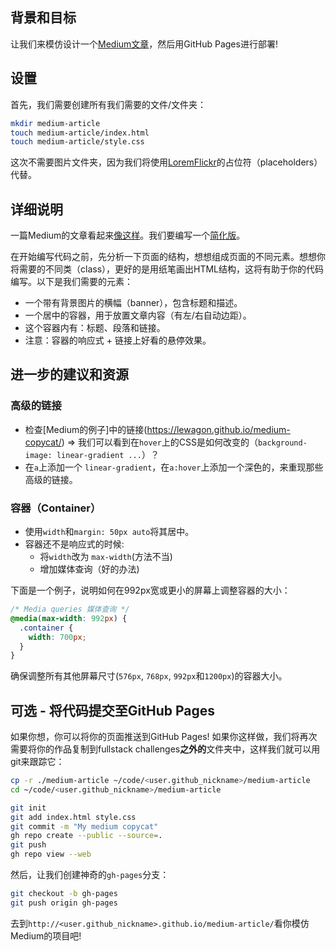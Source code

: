 ## 背景和目标

让我们来模仿设计一个[Medium文章](https://lewagon.github.io/medium-copycat/)，然后用GitHub Pages进行部署!

## 设置

首先，我们需要创建所有我们需要的文件/文件夹：

```bash
mkdir medium-article
touch medium-article/index.html
touch medium-article/style.css
```

这次不需要图片文件夹，因为我们将使用[LoremFlickr](https://loremflickr.com/)的占位符（placeholders）代替。

## 详细说明

一篇Medium的文章看起来[像这样](https://medium.com/le-wagon/from-bootstrapping-to-building-a-brand-that-scales-26b0eda92ddb)。我们要编写一个[简化版](https://lewagon.github.io/medium-copycat/)。

在开始编写代码之前，先分析一下页面的结构，想想组成页面的不同元素。想想你将需要的不同类（class），更好的是用纸笔画出HTML结构，这将有助于你的代码编写。以下是我们需要的元素：
- 一个带有背景图片的横幅（banner），包含标题和描述。
- 一个居中的容器，用于放置文章内容（有左/右自动边距）。
- 这个容器内有：标题、段落和链接。
- 注意：容器的响应式 + 链接上好看的悬停效果。

## 进一步的建议和资源

### 高级的链接

- 检查[Medium的例子]中的链接(https://lewagon.github.io/medium-copycat/) => 我们可以看到在`hover`上的CSS是如何改变的（`background-image: linear-gradient ...`）？
- 在`a`上添加一个 `linear-gradient`，在`a:hover`上添加一个深色的，来重现那些高级的链接。

### 容器（Container）

- 使用`width`和`margin: 50px auto`将其居中。
- 容器还不是响应式的时候:
  - 将`width`改为 `max-width`(方法不当)
  - 增加媒体查询（好的办法)

下面是一个例子，说明如何在992px宽或更小的屏幕上调整容器的大小：

```css
/* Media queries 媒体查询 */
@media(max-width: 992px) {
  .container {
    width: 700px;
  }
}
```

确保调整所有其他屏幕尺寸(`576px`, `768px`, `992px`和`1200px`)的容器大小。

## 可选 - 将代码提交至GitHub Pages

如果你想，你可以将你的页面推送到GitHub Pages! 如果你这样做，我们将再次需要将你的作品复制到fullstack challenges**之外的**文件夹中，这样我们就可以用git来跟踪它：

```bash
cp -r ./medium-article ~/code/<user.github_nickname>/medium-article
cd ~/code/<user.github_nickname>/medium-article

git init
git add index.html style.css
git commit -m "My medium copycat"
gh repo create --public --source=.
git push
gh repo view --web
```

然后，让我们创建神奇的`gh-pages`分支：

```bash
git checkout -b gh-pages
git push origin gh-pages
```

去到`http://<user.github_nickname>.github.io/medium-article/`看你模仿Medium的项目吧!
